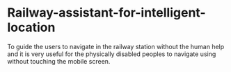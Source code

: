 # Railway-assistant-for-intelligent-location
To guide the users to navigate in the railway station without the human help and it is very useful for the physically disabled peoples to navigate using without touching the mobile screen.

